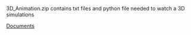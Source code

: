 3D_Animation.zip contains txt files and python file needed to watch a 3D simulations  

[Documents](https://github.com/endrias34/FYS4150/tree/master/doc/Project-3)

